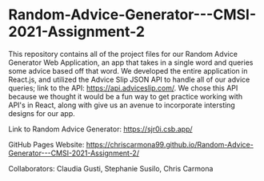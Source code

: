 # Random-Advice-Generator---CMSI-2021-Assignment-2

This repository contains all of the project files for our Random Advice Generator Web Application, an app that takes in a single word and queries some advice based off that word. We developed the entire application in React.js, and utilized the Advice Slip JSON API to handle all of our advice queries; link to the API: https://api.adviceslip.com/. We chose this API because we thought it would be a fun way to get practice working with API's in React, along with give us an avenue to incorporate intersting designs for our app.

Link to Random Advice Generator: https://sjr0i.csb.app/

GitHub Pages Website: https://chriscarmona99.github.io/Random-Advice-Generator---CMSI-2021-Assignment-2/

Collaborators: Claudia Gusti, Stephanie Susilo, Chris Carmona
